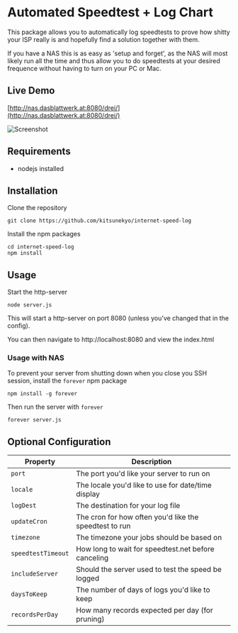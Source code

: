 # Automated Speedtest + Log Chart
This package allows you to automatically log speedtests to prove how shitty your ISP really is and hopefully find a solution together with them.

If you have a NAS this is as easy as 'setup and forget', as the NAS will most likely run all the time and thus allow you to do speedtests at your desired frequence without having to turn on your PC or Mac.

## Live Demo

[http://nas.dasblattwerk.at:8080/drei/](http://nas.dasblattwerk.at:8080/drei/)

![Screenshot](https://raw.githubusercontent.com/kitsunekyo/internet-speed-log/master/img/screenshot.jpg)

## Requirements
* nodejs installed

## Installation
Clone the repository
```
git clone https://github.com/kitsunekyo/internet-speed-log
```
Install the npm packages
```
cd internet-speed-log
npm install
```

## Usage
Start the http-server

```
node server.js
```
This will start a http-server on port 8080 (unless you've changed that in the config).

You can then navigate to http://localhost:8080 and view the index.html

### Usage with NAS

To prevent your server from shutting down when you close you SSH session, install the `forever` npm package
```
npm install -g forever
```
Then run the server with `forever`
```
forever server.js
```

## Optional Configuration

| Property   			| Description                    						|
|-----------------------|-------------------------------------------------------|
| `port` 				| The port you'd like your server to run on 			|
| `locale`				| The locale you'd like to use for date/time display 	|
| `logDest`				| The destination for your log file						|
| `updateCron`			| The cron for how often you'd like the speedtest to run|
| `timezone`			| The timezone your jobs should be based on				|
| `speedtestTimeout`	| How long to wait for speedtest.net before canceling	|
| `includeServer`		| Should the server used to test the speed be logged	|
| `daysToKeep`			| The number of days of logs you'd like to keep			|
| `recordsPerDay`		| How many records expected per day (for pruning)		|